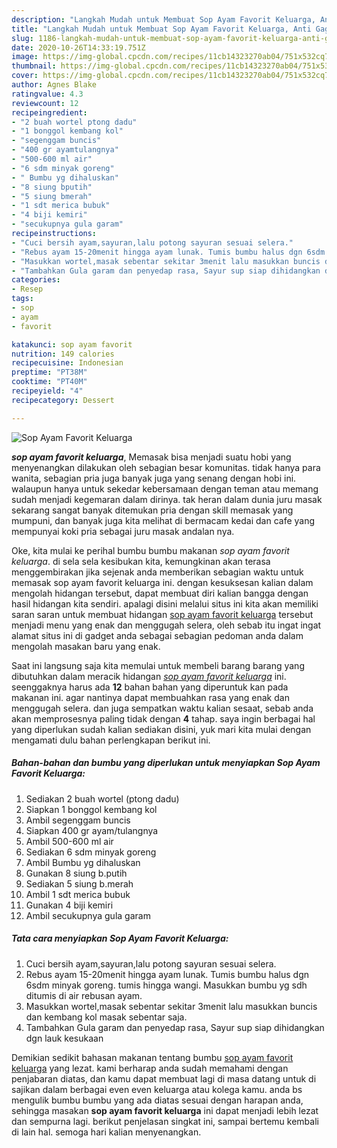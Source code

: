 ```yaml
---
description: "Langkah Mudah untuk Membuat Sop Ayam Favorit Keluarga, Anti Gagal"
title: "Langkah Mudah untuk Membuat Sop Ayam Favorit Keluarga, Anti Gagal"
slug: 1186-langkah-mudah-untuk-membuat-sop-ayam-favorit-keluarga-anti-gagal
date: 2020-10-26T14:33:19.751Z
image: https://img-global.cpcdn.com/recipes/11cb14323270ab04/751x532cq70/sop-ayam-favorit-keluarga-foto-resep-utama.jpg
thumbnail: https://img-global.cpcdn.com/recipes/11cb14323270ab04/751x532cq70/sop-ayam-favorit-keluarga-foto-resep-utama.jpg
cover: https://img-global.cpcdn.com/recipes/11cb14323270ab04/751x532cq70/sop-ayam-favorit-keluarga-foto-resep-utama.jpg
author: Agnes Blake
ratingvalue: 4.3
reviewcount: 12
recipeingredient:
- "2 buah wortel ptong dadu"
- "1 bonggol kembang kol"
- "segenggam buncis"
- "400 gr ayamtulangnya"
- "500-600 ml air"
- "6 sdm minyak goreng"
- " Bumbu yg dihaluskan"
- "8 siung bputih"
- "5 siung bmerah"
- "1 sdt merica bubuk"
- "4 biji kemiri"
- "secukupnya gula garam"
recipeinstructions:
- "Cuci bersih ayam,sayuran,lalu potong sayuran sesuai selera."
- "Rebus ayam 15-20menit hingga ayam lunak. Tumis bumbu halus dgn 6sdm minyak goreng. tumis hingga wangi. Masukkan bumbu yg sdh ditumis di air rebusan ayam."
- "Masukkan wortel,masak sebentar sekitar 3menit lalu masukkan buncis dan kembang kol masak sebentar saja."
- "Tambahkan Gula garam dan penyedap rasa, Sayur sup siap dihidangkan dgn lauk kesukaan"
categories:
- Resep
tags:
- sop
- ayam
- favorit

katakunci: sop ayam favorit 
nutrition: 149 calories
recipecuisine: Indonesian
preptime: "PT38M"
cooktime: "PT40M"
recipeyield: "4"
recipecategory: Dessert

---
```



![Sop Ayam Favorit Keluarga](https://img-global.cpcdn.com/recipes/11cb14323270ab04/751x532cq70/sop-ayam-favorit-keluarga-foto-resep-utama.jpg)

<b><i>sop ayam favorit keluarga</i></b>, Memasak bisa menjadi suatu hobi yang menyenangkan dilakukan oleh sebagian besar komunitas. tidak hanya para wanita, sebagian pria juga banyak juga yang senang dengan hobi ini. walaupun hanya untuk sekedar kebersamaan dengan teman atau memang sudah menjadi kegemaran dalam dirinya. tak heran dalam dunia juru masak sekarang sangat banyak ditemukan pria dengan skill memasak yang mumpuni, dan banyak juga kita melihat di bermacam kedai dan cafe yang mempunyai koki pria sebagai juru masak andalan nya.



Oke, kita mulai ke perihal bumbu bumbu makanan <i>sop ayam favorit keluarga</i>. di sela sela kesibukan kita, kemungkinan akan terasa menggembirakan jika sejenak anda memberikan sebagian waktu untuk memasak sop ayam favorit keluarga ini. dengan kesuksesan kalian dalam mengolah hidangan tersebut, dapat membuat diri kalian bangga dengan hasil hidangan kita sendiri. apalagi disini melalui situs ini kita akan memiliki saran saran untuk membuat hidangan <u>sop ayam favorit keluarga</u> tersebut menjadi menu yang enak dan menggugah selera, oleh sebab itu ingat ingat alamat situs ini di gadget anda sebagai sebagian pedoman anda dalam mengolah masakan baru yang enak.


Saat ini langsung saja kita memulai untuk membeli barang barang yang dibutuhkan dalam meracik hidangan <u><i>sop ayam favorit keluarga</i></u> ini. seenggaknya harus ada <b>12</b> bahan bahan yang diperuntuk kan pada makanan ini. agar nantinya dapat membuahkan rasa yang enak dan menggugah selera. dan juga sempatkan waktu kalian sesaat, sebab anda akan memprosesnya paling tidak dengan <b>4</b> tahap. saya ingin berbagai hal yang diperlukan sudah kalian sediakan disini, yuk mari kita mulai dengan mengamati dulu bahan perlengkapan berikut ini.

<!--inarticleads1-->

##### Bahan-bahan dan bumbu yang diperlukan untuk menyiapkan Sop Ayam Favorit Keluarga:

1. Sediakan 2 buah wortel (ptong dadu)
1. Siapkan 1 bonggol kembang kol
1. Ambil segenggam buncis
1. Siapkan 400 gr ayam/tulangnya
1. Ambil 500-600 ml air
1. Sediakan 6 sdm minyak goreng
1. Ambil  Bumbu yg dihaluskan
1. Gunakan 8 siung b.putih
1. Sediakan 5 siung b.merah
1. Ambil 1 sdt merica bubuk
1. Gunakan 4 biji kemiri
1. Ambil secukupnya gula garam




<!--inarticleads2-->

##### Tata cara menyiapkan Sop Ayam Favorit Keluarga:

1. Cuci bersih ayam,sayuran,lalu potong sayuran sesuai selera.
1. Rebus ayam 15-20menit hingga ayam lunak. Tumis bumbu halus dgn 6sdm minyak goreng. tumis hingga wangi. Masukkan bumbu yg sdh ditumis di air rebusan ayam.
1. Masukkan wortel,masak sebentar sekitar 3menit lalu masukkan buncis dan kembang kol masak sebentar saja.
1. Tambahkan Gula garam dan penyedap rasa, Sayur sup siap dihidangkan dgn lauk kesukaan




Demikian sedikit bahasan makanan tentang bumbu <u>sop ayam favorit keluarga</u> yang lezat. kami berharap anda sudah memahami dengan penjabaran diatas, dan kamu dapat membuat lagi di masa datang untuk di sajikan dalam berbagai even even keluarga atau kolega kamu. anda bs mengulik bumbu bumbu yang ada diatas sesuai dengan harapan anda, sehingga masakan <b>sop ayam favorit keluarga</b> ini dapat menjadi lebih lezat dan sempurna lagi. berikut penjelasan singkat ini, sampai bertemu kembali di lain hal. semoga hari kalian menyenangkan.
